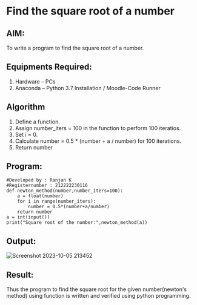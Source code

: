 # Find the square root of a number

## AIM:
To write a program to find the square root of a number.

## Equipments Required:
1. Hardware – PCs
2. Anaconda – Python 3.7 Installation / Moodle-Code Runner

## Algorithm
1. Define a function.
2. Assign number_iters = 100 in the function to perform 100 iteratios.
3. Set i = 0.
4. Calculate  number = 0.5 * (number + a / number) for 100 iterations.
5. Return number

## Program:
```
#Developed by : Ranjan K
#Registernumber : 212222230116
def newton_method(number,number_iters=100):
    a = float(number)
    for i in range(number_iters):
        number = 0.5*(number+a/number)
    return number
a = int(input())
print("Square root of the number:",newton_method(a))
```

## Output:
![Screenshot 2023-10-05 213452](https://github.com/Ranjanranjan/Square-root-of-a-number/assets/130027697/594ad90b-a7ac-482c-a412-f1da2cc4c7ec)



## Result:
Thus the program to find the square root for the given number(newton's method) using function is written and verified using python programming.
